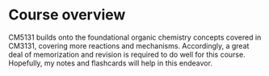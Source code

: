 # Course overview
CM5131 builds onto the foundational organic chemistry concepts covered in CM3131, covering more reactions and mechanisms. Accordingly, a great deal of memorization and revision is required to do well for this course. Hopefully, my notes and flashcards will help in this endeavor.
